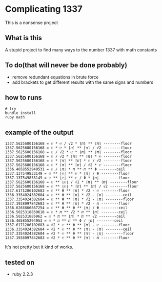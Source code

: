 # Complicating 1337
This is a nonsense project

## What is this
A stupid project to find many ways to the number 1337 with math constants

## To do(that will never be done probably)
- remove redundant equations in brute force
- add brackets to get different results with the same signs and numbers

## how to runs
```
# try
bundle install
ruby math
```

## example of the output

```
1337.5625600156168 = ℮ * ℮ / √2 * ⌈𝜋⌉ ** ⌈𝜋⌉ --------floor
1337.5625600156168 = ℮ * ℮ * ⌈𝜋⌉ ** ⌈𝜋⌉ / √2 --------floor
1337.5625600156168 = ℮ / √2 * ℮ * ⌈𝜋⌉ ** ⌈𝜋⌉ --------floor
1337.5625600156168 = ℮ / √2 * ⌈𝜋⌉ ** ⌈𝜋⌉ * ℮ --------floor
1337.5625600156168 = ℮ * ⌈𝜋⌉ ** ⌈𝜋⌉ * ℮ / √2 --------floor
1337.5625600156168 = ℮ * ⌈𝜋⌉ ** ⌈𝜋⌉ / √2 * ℮ --------floor
1336.4658552949531 = ℮ / ⌊𝜋⌋ * 𝜋 ** 𝜋 ** Φ --------ceil
1337.137549833149 = ℮ ** ⌊℮⌋ ** ℮ * ⌊𝜋⌋ / Φ --------floor
1337.137549833149 = ℮ ** ⌊℮⌋ ** ℮ / Φ * ⌊𝜋⌋ --------floor
1337.5625600156168 = ℮ ** ⌊℮⌋ / √2 * ⌈𝜋⌉ ** ⌈𝜋⌉ --------floor
1337.5625600156168 = ℮ ** ⌊℮⌋ * ⌈𝜋⌉ ** ⌈𝜋⌉ / √2 --------floor
1337.6171206102683 = ℮ ** Φ ** ⌈𝜋⌉ * √2 - ℮ --------floor
1336.3354024382684 = ℮ ** Φ ** ⌈𝜋⌉ * √2 - ⌈𝜋⌉ --------ceil
1337.3354024382684 = ℮ ** Φ ** ⌈𝜋⌉ * √2 - ⌊𝜋⌋ --------floor
1337.1938097842683 = ℮ ** Φ ** ⌈𝜋⌉ * √2 - 𝜋 --------floor
1336.0268866867254 = ℮ ** Φ ** Φ ** ⌊𝜋⌋ / Φ --------ceil
1336.5025318859618 = ℮ * 𝜋 ** √2 * 𝜋 ** ⌈𝜋⌉ --------ceil
1336.502531885962 = ℮ * 𝜋 ** ⌈𝜋⌉ * 𝜋 ** √2 --------ceil
1336.465855294953 = ℮ * 𝜋 ** 𝜋 ** Φ / ⌊𝜋⌋ --------ceil
1337.6171206102683 = √2 * ℮ ** Φ ** ⌈𝜋⌉ - ℮ --------floor
1336.3354024382684 = √2 * ℮ ** Φ ** ⌈𝜋⌉ - ⌈𝜋⌉ --------ceil
1337.3354024382684 = √2 * ℮ ** Φ ** ⌈𝜋⌉ - ⌊𝜋⌋ --------floor
1337.1938097842683 = √2 * ℮ ** Φ ** ⌈𝜋⌉ - 𝜋 --------floor
```
It's not pretty but it kind of works.

## tested on
- ruby 2.2.3
